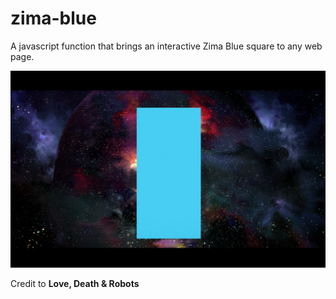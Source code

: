 # zima-blue
A javascript function that brings an interactive Zima Blue square to any web page.

![alt text](https://github.com/wagybwoi/zima-blue/blob/master/blue.png)

Credit to __Love, Death & Robots__
